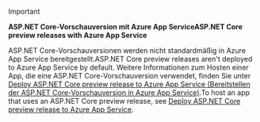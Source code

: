> [!IMPORTANT]
> <span data-ttu-id="12422-101">**ASP.NET Core-Vorschauversion mit Azure App Service**</span><span class="sxs-lookup"><span data-stu-id="12422-101">**ASP.NET Core preview releases with Azure App Service**</span></span>
>
> <span data-ttu-id="12422-102">ASP.NET Core-Vorschauversionen werden nicht standardmäßig in Azure App Service bereitgestellt.</span><span class="sxs-lookup"><span data-stu-id="12422-102">ASP.NET Core preview releases aren't deployed to Azure App Service by default.</span></span> <span data-ttu-id="12422-103">Weitere Informationen zum Hosten einer App, die eine ASP.NET Core-Vorschauversion verwendet, finden Sie unter [Deploy ASP.NET Core preview release to Azure App Service (Bereitstellen der ASP.NET Core-Vorschauversion in Azure App Service)](xref:host-and-deploy/azure-apps/index#deploy-aspnet-core-preview-release-to-azure-app-service).</span><span class="sxs-lookup"><span data-stu-id="12422-103">To host an app that uses an ASP.NET Core preview release, see [Deploy ASP.NET Core preview release to Azure App Service](xref:host-and-deploy/azure-apps/index#deploy-aspnet-core-preview-release-to-azure-app-service).</span></span>
